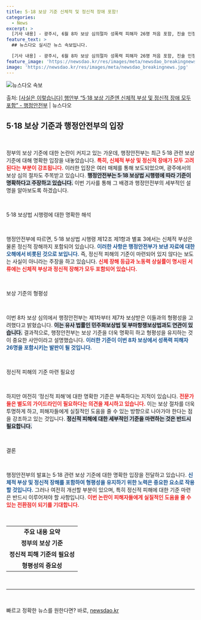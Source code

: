 ```yaml
---
title: 5·18 보상 기준 신체적 및 정신적 장애 포함!
categories:
  - News
excerpt: >
  [기사 내용] - 광주시, 6월 8차 보상 심의절차 성폭력 피해자 26명 처음 포함, 진술 인정 받아도 보상…
feature_text: >
  ## 뉴스다오 실시간 뉴스 속보입니다.

  [기사 내용] - 광주시, 6월 8차 보상 심의절차 성폭력 피해자 26명 처음 포함, 진술 인정 받아도 보상…
feature_image: 'https://newsdao.kr/res/images/meta/newsdao_breakingnews.jpg'
image: 'https://newsdao.kr/res/images/meta/newsdao_breakingnews.jpg'
---
```


![뉴스다오 속보](https://newsdao.kr/res/images/meta/newsdao_breakingnews.jpg)

<p>출처: <a href="https://newsdao.kr/3913" rel="dofollow">[사실은 이렇습니다] 행안부 “5·18 보상 기준엔 신체적 부상 및 정신적 장애 모두 포함” - 행정안전부</a> | 뉴스다오</p>

<h2 data-ke-size="size26">5·18 보상 기준과 행정안전부의 입장</h2>

<p data-ke-size="size16">&nbsp;</p>

정부의 보상 기준에 대한 논란이 커지고 있는 가운데, 행정안전부는 최근 5·18 관련 보상 기준에 대해 명확한 입장을 내놓았습니다. <b><span style="color: #ee2323;">특히, 신체적 부상 및 정신적 장애가 모두 고려된다는 부분이 강조됩니다.</span></b> 이러한 입장은 여러 매체를 통해 보도되었으며, 광주에서의 보상 심의 절차도 주목받고 있습니다. <b><span style="background-color: #21538527;">행정안전부는 5·18 보상법 시행령에 따라 기준이 명확하다고 주장하고 있습니다.</span></b> 이번 기사를 통해 그 배경과 행정안전부의 세부적인 설명을 알아보도록 하겠습니다.

<p data-ke-size="size16">&nbsp;</p>

5·18 보상법 시행령에 대한 명확한 해석

<p data-ke-size="size16">&nbsp;</p>

행정안전부에 따르면, 5·18 보상법 시행령 제12조 제1항과 별표 3에서는 신체적 부상은 물론 정신적 장해까지 포함되어 있습니다. <b><span style="color: #1a5490;">이러한 사항은 행정안전부가 보낸 자료에 대한 오해에서 비롯된 것으로 보입니다.</span></b> 즉, 정신적 피해의 기준이 마련되어 있지 않다는 보도는 사실이 아니라는 주장을 하고 있습니다. <b><span style="color: #ee2323;">신체 장해 등급과 노동력 상실률이 명시된 서류에는 신체적 부상과 정신적 장해가 모두 포함되어 있습니다.</span></b>

<p data-ke-size="size16">&nbsp;</p>

보상 기준의 형평성

<p data-ke-size="size16">&nbsp;</p>

이번 8차 보상 심의에서 행정안전부는 제1차부터 제7차 보상받은 이들과의 형평성을 고려했다고 밝혔습니다. <b><span style="background-color: #21538527;">이는 유사 법률인 민주화보상법 및 부마항쟁보상법과도 연관이 있습니다.</span></b> 결과적으로, 행정안전부는 보상 기준을 더욱 명확히 하고 형평성을 유지하는 것이 중요한 사안이라고 설명했습니다. <b><span style="color: #1a5490;">이러한 기준이 이번 8차 보상에서 성폭력 피해자 26명을 포함시키는 발판이 될 것입니다.</span></b>

<p data-ke-size="size16">&nbsp;</p>

정신적 피해의 기준 마련 필요성

<p data-ke-size="size16">&nbsp;</p>

하지만 여전히 ‘정신적 피해’에 대한 명확한 기준은 부족하다는 지적이 있습니다. <b><span style="color: #ee2323;">전문가들은 별도의 가이드라인이 필요하다는 의견을 제시하고 있습니다.</span></b> 이는 보상 절차를 더욱 투명하게 하고, 피해자들에게 실질적인 도움을 줄 수 있는 방향으로 나아가야 한다는 점을 강조하고 있는 것입니다. <b><span style="background-color: #21538527;">정신적 피해에 대한 세부적인 기준을 마련하는 것은 반드시 필요합니다.</span></b>

<p data-ke-size="size16">&nbsp;</p>

결론

<p data-ke-size="size16">&nbsp;</p>

행정안전부의 발표는 5·18 관련 보상 기준에 대한 명확한 입장을 전달하고 있습니다. <b><span style="color: #1a5490;">신체적 부상 및 정신적 장해를 포함하여 형평성을 유지하기 위한 노력은 중요한 요소로 작용할 것입니다.</span></b> 그러나 여전히 개선할 부분이 있으며, 특히 정신적 피해에 대한 기준 마련은 반드시 이루어져야 할 사항입니다. <b><span style="color: #ee2323;">이번 논란이 피해자들에게 실질적인 도움을 줄 수 있는 전환점이 되기를 기대합니다.</span></b>

<p data-ke-size="size16">&nbsp;</p>

<table style="width: 100%;">
    <tr>
        <td style="text-align: center; height: 17px;"><b>주요 내용 요약</b></td>
    </tr>
    <tr>
        <td style="text-align: center; height: 17px;"><b>정부의 보상 기준</b></td>
    </tr>
    <tr>
        <td style="text-align: center; height: 17px;"><b>정신적 피해 기준의 필요성</b></td>
    </tr>
    <tr>
        <td style="text-align: center; height: 17px;"><b>형평성의 중요성</b></td>
    </tr>
</table>

<p data-ke-size="size16">&nbsp;</p>

<hr />

<p data-ke-size="size16">&nbsp;</p> 

빠르고 정확한 뉴스를 원한다면? 바로, <a href="https://newsdao.kr" rel="dofollow">newsdao.kr</a>


